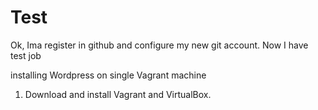 # Test
Ok, Ima register in github and configure my new git account. Now I have test job

installing Wordpress on single Vagrant machine

1. Download and install Vagrant and VirtualBox.